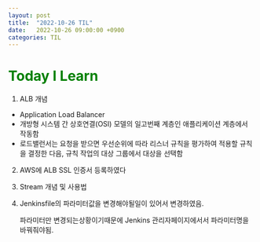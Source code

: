 ```yaml
---
layout: post
title:  "2022-10-26 TIL"
date:   2022-10-26 09:00:00 +0900
categories: TIL
---
```


<span style="color:green"> Today I Learn  </span>
=====================================================

1. ALB 개념
- Application Load Balancer
- 개방형 시스템 간 상호연결(OSI) 모델의 일고번째 계층인 애플리케이션 계층에서 작동함
- 로드밸런서는 요청을 받으면 우선순위에 따라 리스너 규칙을 평가하여 적용할 규칙을 결정한 다음, 규칙 작업의 대상 그룹에서 대상을 선택함

2. AWS에 ALB SSL 인증서 등록하였다

3. Stream 개념 및 사용법

4. Jenkinsfile의 파라미터값을 변경해야될일이 있어서 변경하였음.

   파라미터만 변경되는상황이기때문에 Jenkins 관리자페이지에서서 파라미터명을 바꿔줘야됨.

